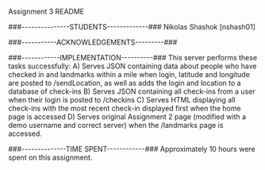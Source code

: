 Assignment 3 README

###---------------STUDENTS-------------###
Nikolas Shashok       [nshash01]

###-----------ACKNOWLEDGEMENTS---------###

###------------IMPLEMENTATION----------###
This server performs these tasks successfully:
        A) Serves JSON containing data about people who have checked in and
                landmarks within a mile when login, latitude and longitude are
                posted to /sendLocation, as well as adds the login and location
                to a database of check-ins
        B) Serves JSON containing all check-ins from a user when their login
                is posted to /checkins
        C) Serves HTML displaying all check-ins with the most recent check-in
                displayed first when the home page is accessed
        D) Serves original Assignment 2 page (modified with a demo username
                and correct server) when the /landmarks page is accessed.
                
###--------------TIME SPENT------------###
Approximately 10 hours were spent on this assignment.
